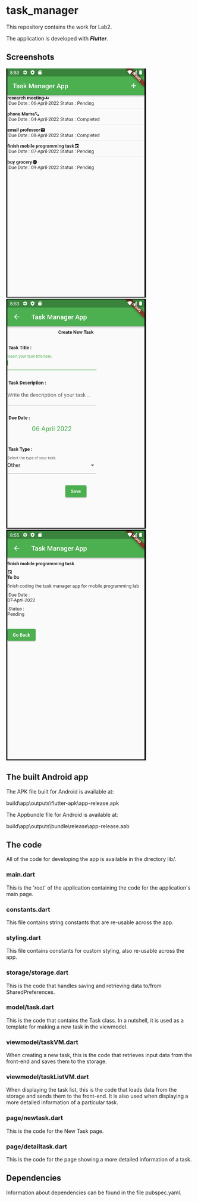 # task_manager

This repository contains the work for Lab2.

The application is developed with ***Flutter***.

## Screenshots
![Alt text](/dev_screenshots/tm1.PNG?raw=true "Homepage")
![Alt text](/dev_screenshots/tm2.PNG?raw=true "Creating a New Task")
![Alt text](/dev_screenshots/tm3.PNG?raw=true "Viewing a New Task")

## The built Android app

The APK file built for Android is available at:

build\app\outputs\flutter-apk\app-release.apk

The Appbundle file for Android is available at:

build\app\outputs\bundle\release\app-release.aab

## The code

All of the code for developing the app is available in the directory lib/.

### main.dart
This is the 'root' of the application containing the code for the application's main page.

### constants.dart
This file contains string constants that are re-usable across the app.

### styling.dart
This file contains constants for custom styling, also re-usable across the app.

### storage/storage.dart
This is the code that handles saving and retrieving data to/from SharedPreferences.

### model/task.dart
This is the code that contains the Task class. In a nutshell, it is used as a template for making a new task in the viewmodel.

### viewmodel/taskVM.dart
When creating a new task, this is the code that retrieves input data from the front-end and saves them to the storage.

### viewmodel/taskListVM.dart
When displaying the task list, this is the code that loads data from the storage and sends them to the front-end. It is also used when displaying a more detailed information of a particular task.

### page/newtask.dart
This is the code for the New Task page.

### page/detailtask.dart
This is the code for the page showing a more detailed information of a task.

## Dependencies

Information about dependencies can be found in the file pubspec.yaml.

